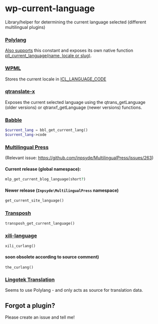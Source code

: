 # wp-current-language
Library/helper for determining the current language selected (different multilingual plugins)


### [Polylang](https://wordpress.org/plugins/polylang/)
[Also supports](https://polylang.pro/doc/wpml-api/) this constant and 
exposes its own native function [pll_current_language(name, locale or slug)](https://polylang.wordpress.com/documentation/documentation-for-developers/functions-reference/).


### [WPML](https://wpml.org)
Stores the current locale in [ICL_LANGUAGE_CODE](https://wpml.org/documentation/support/wpml-coding-api/)


### [qtranslate-x](https://wordpress.org/plugins/qtranslate-x/)
Exposes the current selected language using the qtrans_getLanguage (older versions) or 
qtranxf_getLanguage (newer versions) functions.


### [Babble](https://github.com/Automattic/babble)
```php
$current_lang = bbl_get_current_lang()
$current_lang->code
````


### [Multilingual Press](https://wordpress.org/plugins/multilingual-press/)
(Relevant issue: https://github.com/inpsyde/MultilingualPress/issues/263)

#### Current release (global namespace):
```php
mlp_get_current_blog_language(short?)
````

#### Newer release (`Inpsyde\MultilingualPress` namespace)
```php
get_current_site_language()
````


### [Transposh](https://wordpress.org/plugins/transposh-translation-filter-for-wordpress/)
```php
transposh_get_current_language()
````


### [xili-language](https://wordpress.org/plugins/xili-language/)
````php
xili_curlang()
````

#### soon obsolete according to source comment)
`the_curlang()`



### [Lingotek Translation](https://wordpress.org/plugins/lingotek-translation/)
Seems to use Polylang - and only acts as source for translation data.


## Forgot a plugin?
Please create an issue and tell me!
